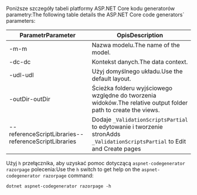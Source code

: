 <a name="codegenerator"></a> <span data-ttu-id="f6724-101">Poniższe szczegóły tabeli platformy ASP.NET Core kodu generatorów parametry:</span><span class="sxs-lookup"><span data-stu-id="f6724-101">The following table details the ASP.NET Core code generators\` parameters:</span></span>

| <span data-ttu-id="f6724-102">Parametr</span><span class="sxs-lookup"><span data-stu-id="f6724-102">Parameter</span></span>               | <span data-ttu-id="f6724-103">Opis</span><span class="sxs-lookup"><span data-stu-id="f6724-103">Description</span></span>|
| ----------------- | ------------ |
| <span data-ttu-id="f6724-104">-m</span><span class="sxs-lookup"><span data-stu-id="f6724-104">-m</span></span>  | <span data-ttu-id="f6724-105">Nazwa modelu.</span><span class="sxs-lookup"><span data-stu-id="f6724-105">The name of the model.</span></span> |
| <span data-ttu-id="f6724-106">-dc</span><span class="sxs-lookup"><span data-stu-id="f6724-106">-dc</span></span>  | <span data-ttu-id="f6724-107">Kontekst danych.</span><span class="sxs-lookup"><span data-stu-id="f6724-107">The data context.</span></span> |
| <span data-ttu-id="f6724-108">-udl</span><span class="sxs-lookup"><span data-stu-id="f6724-108">-udl</span></span> | <span data-ttu-id="f6724-109">Użyj domyślnego układu.</span><span class="sxs-lookup"><span data-stu-id="f6724-109">Use the default layout.</span></span> |
| <span data-ttu-id="f6724-110">-outDir</span><span class="sxs-lookup"><span data-stu-id="f6724-110">-outDir</span></span> | <span data-ttu-id="f6724-111">Ścieżka folderu wyjściowego względne do tworzenia widoków.</span><span class="sxs-lookup"><span data-stu-id="f6724-111">The relative output folder path to create the views.</span></span> |
| <span data-ttu-id="f6724-112">--referenceScriptLibraries</span><span class="sxs-lookup"><span data-stu-id="f6724-112">--referenceScriptLibraries</span></span> | <span data-ttu-id="f6724-113">Dodaje `_ValidationScriptsPartial` to edytowanie i tworzenie stron</span><span class="sxs-lookup"><span data-stu-id="f6724-113">Adds `_ValidationScriptsPartial` to Edit and Create pages</span></span> |

<span data-ttu-id="f6724-114">Użyj `h` przełącznika, aby uzyskać pomoc dotyczącą `aspnet-codegenerator razorpage` polecenia:</span><span class="sxs-lookup"><span data-stu-id="f6724-114">Use the `h` switch to get help on the `aspnet-codegenerator razorpage` command:</span></span>

```console
dotnet aspnet-codegenerator razorpage -h
```
